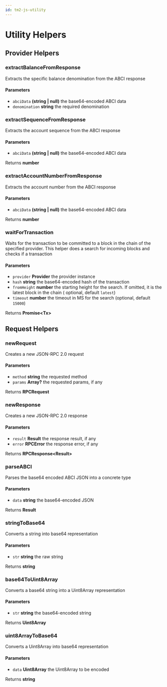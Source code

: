 ```yaml
---
id: tm2-js-utility
---
```


# Utility Helpers

## Provider Helpers

### extractBalanceFromResponse

Extracts the specific balance denomination from the ABCI response

#### Parameters

* `abciData` **(string | null)** the base64-encoded ABCI data
* `denomination` **string** the required denomination

### extractSequenceFromResponse

Extracts the account sequence from the ABCI response

#### Parameters

* `abciData` **(string | null)** the base64-encoded ABCI data

Returns **number**

### extractAccountNumberFromResponse

Extracts the account number from the ABCI response

#### Parameters

* `abciData` **(string | null)** the base64-encoded ABCI data

Returns **number**

### waitForTransaction

Waits for the transaction to be committed to a block in the chain
of the specified provider. This helper does a search for incoming blocks
and checks if a transaction

#### Parameters

* `provider` **Provider** the provider instance
* `hash` **string** the base64-encoded hash of the transaction
* `fromHeight` **number** the starting height for the search. If omitted, it is the latest block in the chain (
  optional, default `latest`)
* `timeout` **number** the timeout in MS for the search (optional, default `15000`)

Returns **Promise\<Tx>**

## Request Helpers

### newRequest

Creates a new JSON-RPC 2.0 request

#### Parameters

* `method` **string** the requested method
* `params` **Array<string>?** the requested params, if any

Returns **RPCRequest**

### newResponse

Creates a new JSON-RPC 2.0 response

#### Parameters

* `result` **Result** the response result, if any
* `error` **RPCError** the response error, if any

Returns **RPCResponse\<Result>**

### parseABCI

Parses the base64 encoded ABCI JSON into a concrete type

#### Parameters

* `data` **string** the base64-encoded JSON

Returns **Result**

### stringToBase64

Converts a string into base64 representation

#### Parameters

* `str` **string** the raw string

Returns **string**

### base64ToUint8Array

Converts a base64 string into a Uint8Array representation

#### Parameters

* `str` **string** the base64-encoded string

Returns **Uint8Array**

### uint8ArrayToBase64

Converts a Uint8Array into base64 representation

#### Parameters

* `data` **Uint8Array** the Uint8Array to be encoded

Returns **string**
